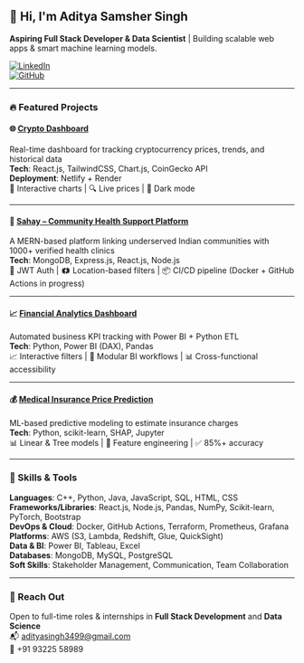 ## 👋 Hi, I'm Aditya Samsher Singh

**Aspiring Full Stack Developer & Data Scientist** | Building scalable web apps & smart machine learning models.

[![LinkedIn](https://img.shields.io/badge/-LinkedIn-blue?style=flat&logo=linkedin&logoColor=white)](https://www.linkedin.com/in/adityasamsher)  
[![GitHub](https://img.shields.io/badge/-GitHub-181717?style=flat&logo=github&logoColor=white)](https://github.com/Commanderadi)

---

### 🔥 Featured Projects

#### 🌐 [Crypto Dashboard](https://crypto-dashboard.netlify.app/)
Real-time dashboard for tracking cryptocurrency prices, trends, and historical data  
**Tech**: React.js, TailwindCSS, Chart.js, CoinGecko API  
**Deployment**: Netlify + Render  
🌟 Interactive charts | 🔍 Live prices | 🌙 Dark mode

---

#### 🏥 [Sahay – Community Health Support Platform](https://github.com/Commanderadi/sahay)
A MERN-based platform linking underserved Indian communities with 1000+ verified health clinics  
**Tech**: MongoDB, Express.js, React.js, Node.js  
🔐 JWT Auth | 🗱 Location-based filters | 📦 CI/CD pipeline (Docker + GitHub Actions in progress)

---

#### 📈 [Financial Analytics Dashboard](https://github.com/Commanderadi/Financial-Analytics-)
Automated business KPI tracking with Power BI + Python ETL  
**Tech**: Python, Power BI (DAX), Pandas  
📈 Interactive filters | 🧹 Modular BI workflows | 📊 Cross-functional accessibility

---

#### 💰 [Medical Insurance Price Prediction](https://github.com/Commanderadi/Insurance-Charge-Prediction)
ML-based predictive modeling to estimate insurance charges  
**Tech**: Python, scikit-learn, SHAP, Jupyter  
📊 Linear & Tree models | 🧠 Feature engineering | ✅ 85%+ accuracy

---

### 🧠 Skills & Tools

**Languages**: C++, Python, Java, JavaScript, SQL, HTML, CSS  
**Frameworks/Libraries**: React.js, Node.js, Pandas, NumPy, Scikit-learn, PyTorch, Bootstrap  
**DevOps & Cloud**: Docker, GitHub Actions, Terraform, Prometheus, Grafana  
**Platforms**: AWS (S3, Lambda, Redshift, Glue, QuickSight)  
**Data & BI**: Power BI, Tableau, Excel  
**Databases**: MongoDB, MySQL, PostgreSQL  
**Soft Skills**: Stakeholder Management, Communication, Team Collaboration  

---

### 📢 Reach Out

Open to full-time roles & internships in **Full Stack Development** and **Data Science**  
📬 adityasingh3499@gmail.com  
📱 +91 93225 58989
